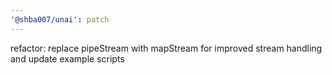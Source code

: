 ```yaml
---
'@shba007/unai': patch
---
```


refactor: replace pipeStream with mapStream for improved stream handling and update example scripts
